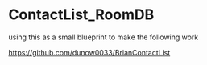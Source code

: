 # ContactList_RoomDB

using this as a small blueprint to make the following work

https://github.com/dunow0033/BrianContactList

